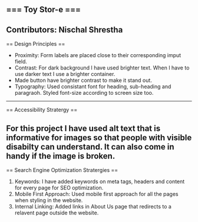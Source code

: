 === Toy Stor-e ===
---------------------------------------------------------------------------
Contributors: Nischal Shrestha
---------------------------------------------------------------------------
== Design Principles ==

- Proximity: Form labels are placed close to their corresponding imput field.
- Contrast: For dark background I have used brighter text. When I have to use darker text I use a brighter container.
- Made button have brighter contrast to make it stand out.
- Typography: Used consistant font for heading, sub-heading and paragraoh. Styled font-size according to screen size too.
---------------------------------------------------------------------------
== Accessibility Stratergy ==

For this project I have used alt text that is informative for images so that people with visible disabilty can understand.
It can also come in handy if the image is broken.
---------------------------------------------------------------------------
== Search Engine Optimization Stratergies == 

1. Keywords: I have added keywords on meta tags, headers and content for every page for SEO optimization.
2. Mobile First Approach: Used mobile first approach for all the pages when styling in the website.
3. Internal Linking: Added links in About Us page that redirects to a relavent page outside the website.
